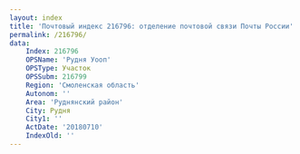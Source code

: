 ```yaml
---
layout: index
title: 'Почтовый индекс 216796: отделение почтовой связи Почты России'
permalink: /216796/
data:
    Index: 216796
    OPSName: 'Рудня Уооп'
    OPSType: Участок
    OPSSubm: 216799
    Region: 'Смоленская область'
    Autonom: ''
    Area: 'Руднянский район'
    City: Рудня
    City1: ''
    ActDate: '20180710'
    IndexOld: ''
---
```

